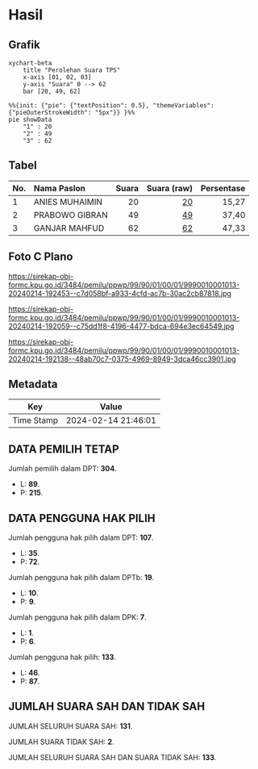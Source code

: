 # Hasil

## Grafik

```mermaid
xychart-beta
    title "Perolehan Suara TPS"
    x-axis [01, 02, 03]
    y-axis "Suara" 0 --> 62
    bar [20, 49, 62]
```

```mermaid
%%{init: {"pie": {"textPosition": 0.5}, "themeVariables": {"pieOuterStrokeWidth": "5px"}} }%%
pie showData
    "1" : 20
    "2" : 49
    "3" : 62
```

## Tabel

| No. | Nama Paslon    | Suara | Suara (raw) | Persentase |
|:--- |:-------------- | -----:| -----------:| ----------:|
| 1   | ANIES MUHAIMIN | 20    | [20][p-1]   | 15,27      |
| 2   | PRABOWO GIBRAN | 49    | [49][p-2]   | 37,40      |
| 3   | GANJAR MAHFUD  | 62    | [62][p-3]   | 47,33      |


[p-1]: https://github.com/gigit-pemilu/pemilu-2024-99-luar-negeri/blob/main/pilpres/hitung-suara/sub/99-luar-negeri/sub/90-perth-australia/sub/01-perth-australia/sub/0001-perth-australia/sub/013-tps-011/sub/paslon-1.txt
[p-2]: https://github.com/gigit-pemilu/pemilu-2024-99-luar-negeri/blob/main/pilpres/hitung-suara/sub/99-luar-negeri/sub/90-perth-australia/sub/01-perth-australia/sub/0001-perth-australia/sub/013-tps-011/sub/paslon-2.txt
[p-3]: https://github.com/gigit-pemilu/pemilu-2024-99-luar-negeri/blob/main/pilpres/hitung-suara/sub/99-luar-negeri/sub/90-perth-australia/sub/01-perth-australia/sub/0001-perth-australia/sub/013-tps-011/sub/paslon-3.txt

## Foto C Plano

https://sirekap-obj-formc.kpu.go.id/3484/pemilu/ppwp/99/90/01/00/01/9990010001013-20240214-192453--c7d058bf-a933-4cfd-ac7b-30ac2cb87818.jpg

https://sirekap-obj-formc.kpu.go.id/3484/pemilu/ppwp/99/90/01/00/01/9990010001013-20240214-192059--c75dd1f8-4196-4477-bdca-694e3ec64549.jpg

https://sirekap-obj-formc.kpu.go.id/3484/pemilu/ppwp/99/90/01/00/01/9990010001013-20240214-192138--48ab70c7-0375-4969-8949-3dca46cc3901.jpg


## Metadata

| Key        | Value               |
| ---------- | ------------------- |
| Time Stamp | 2024-02-14 21:46:01 |


## DATA PEMILIH TETAP

Jumlah pemilih dalam DPT: **304**.
 * L: **89**.
 * P: **215**.

## DATA PENGGUNA HAK PILIH

Jumlah pengguna hak pilih dalam DPT: **107**.
 * L: **35**.
 * P: **72**.

Jumlah pengguna hak pilih dalam DPTb: **19**.
 * L: **10**.
 * P: **9**.

Jumlah pengguna hak pilih dalam DPK: **7**.
 * L: **1**.
 * P: **6**.

Jumlah pengguna hak pilih: **133**.
 * L: **46**.
 * P: **87**.

## JUMLAH SUARA SAH DAN TIDAK SAH

JUMLAH SELURUH SUARA SAH: **131**.

JUMLAH SUARA TIDAK SAH: **2**.

JUMLAH SELURUH SUARA SAH DAN SUARA TIDAK SAH: **133**.


